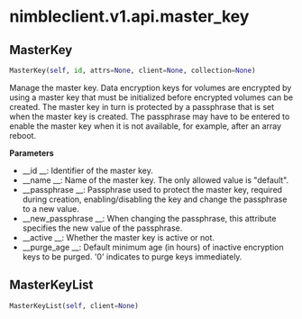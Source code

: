 
# nimbleclient.v1.api.master_key


## MasterKey
```python
MasterKey(self, id, attrs=None, client=None, collection=None)
```
Manage the master key. Data encryption keys for volumes are encrypted by using a master key that must be initialized before encrypted volumes can be created. The master key in
turn is protected by a passphrase that is set when the master key is created. The passphrase may have to be entered to enable the master key when it is not available, for
example, after an array reboot.

__Parameters__

- __id             __: Identifier of the master key.
- __name           __: Name of the master key. The only allowed value is "default".
- __passphrase     __: Passphrase used to protect the master key, required during creation, enabling/disabling the key and change the passphrase to a new value.
- __new_passphrase __: When changing the passphrase, this attribute specifies the new value of the passphrase.
- __active         __: Whether the master key is active or not.
- __purge_age      __: Default minimum age (in hours) of inactive encryption keys to be purged. '0' indicates to purge keys immediately.


## MasterKeyList
```python
MasterKeyList(self, client=None)
```

